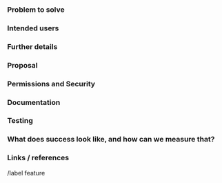 ### Problem to solve

### Intended users

### Further details

### Proposal

### Permissions and Security

### Documentation

### Testing

### What does success look like, and how can we measure that?

### Links / references

/label feature
